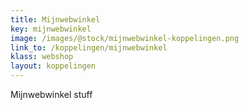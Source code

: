 ```yaml
---
title: Mijnwebwinkel
key: mijnwebwinkel
image: /images/@stock/mijnwebwinkel-koppelingen.png
link_to: /koppelingen/mijnwebwinkel
klass: webshop
layout: koppelingen
---
```


Mijnwebwinkel stuff